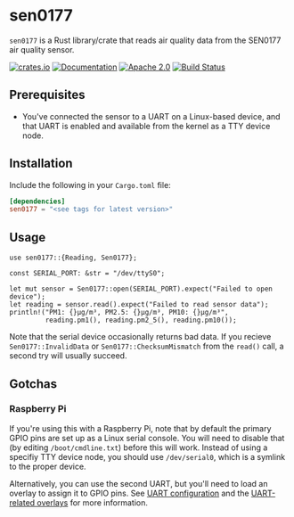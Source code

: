 # sen0177

`sen0177` is a Rust library/crate that reads air quality data from the
SEN0177 air quality sensor.

[![crates.io][crates-shield]][crates-url]
[![Documentation][docs-shield]][docs-url]
[![Apache 2.0][license-shield]][license-url]
[![Build Status][build-shield]][build-url]

## Prerequisites

* You've connected the sensor to a UART on a Linux-based device, and
  that UART is enabled and available from the kernel as a TTY device
  node.

## Installation

Include the following in your `Cargo.toml` file:

```toml
[dependencies]
sen0177 = "<see tags for latest version>"
```

## Usage

```rust,no_run
use sen0177::{Reading, Sen0177};

const SERIAL_PORT: &str = "/dev/ttyS0";

let mut sensor = Sen0177::open(SERIAL_PORT).expect("Failed to open device");
let reading = sensor.read().expect("Failed to read sensor data");
println!("PM1: {}µg/m³, PM2.5: {}µg/m³, PM10: {}µg/m³",
         reading.pm1(), reading.pm2_5(), reading.pm10());
```

Note that the serial device occasionally returns bad data.  If you
recieve `Sen0177::InvalidData` or `Sen0177::ChecksumMismatch` from the
`read()` call, a second try will usually succeed.

## Gotchas

### Raspberry Pi

If you're using this with a Raspberry Pi, note that by default the
primary GPIO pins are set up as a Linux serial console.  You will need
to disable that (by editing `/boot/cmdline.txt`) before this will work.
Instead of using a specifiy TTY device node, you should use
`/dev/serial0`, which is a symlink to the proper device.

Alternatively, you can use the second UART, but you'll need to load an overlay
to assign it to GPIO pins.  See [UART configuration][rpi-uart-config] and the
[UART-related overlays][rpi-overlays] for more information.

[crates-shield]: https://img.shields.io/crates/v/sen0177.svg
[crates-url]: https://crates.io/crates/sen0177
[docs-shield]: https://docs.rs/sen0177/badge.svg
[docs-url]: https://docs.rs/sen0177
[license-shield]: https://img.shields.io/crates/l/sen0177.svg
[license-url]: https://github.com/kelnos/sen0177-rs/blob/master/LICENSE
[build-shield]: https://img.shields.io/github/workflow/status/kelnos/sen0177-rs/CI
[build-url]: https://github.com/kelnos/sen0177-rs/actions

[rpi-uart-config]: https://www.raspberrypi.org/documentation/configuration/uart.md
[rpi-overlays]: https://github.com/raspberrypi/firmware/blob/master/boot/overlays/README
